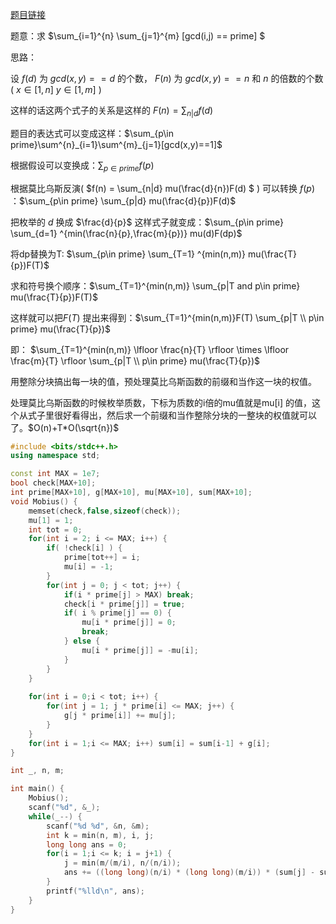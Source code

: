 [题目链接](https://www.luogu.com.cn/problem/P2257)

题意：求 $\sum_{i=1}^{n} \sum_{j=1}^{m} [gcd(i,j) == prime] $

思路：

设 $f(d)$ 为 $gcd(x,y) == d$ 的个数， $F(n)$ 为 $gcd(x,y) == n$ 和 $n$ 的倍数的个数 ( $x \in [1, n]$  $y \in [1,m]$ ) 

这样的话这两个式子的关系是这样的 $F(n) = \sum_{n|d} f(d)$ 

题目的表达式可以变成这样：$\sum_{p\in prime}\sum^{n}_{i=1}\sum^{m}_{j=1}[gcd(x,y)==1]$ 

根据假设可以变换成：$\sum_{p\in prime} f(p)$

根据莫比乌斯反演( $f(n) = \sum_{n|d} mu(\frac{d}{n})F(d) $ ) 可以转换 $f(p)$ ：$\sum_{p\in prime} \sum_{p|d} mu(\frac{d}{p})F(d)$

把枚举的 $d$ 换成 $\frac{d}{p}$ 这样式子就变成：$\sum_{p\in prime} \sum_{d=1} ^{min(\frac{n}{p},\frac{m}{p})} mu(d)F(dp)$ 

将dp替换为T: $\sum_{p\in prime} \sum_{T=1} ^{min(n,m)} mu(\frac{T}{p})F(T)$ 

求和符号换个顺序：$\sum_{T=1}^{min(n,m)} \sum_{p|T and p\in prime} mu(\frac{T}{p})F(T)$

这样就可以把$F(T)$ 提出来得到：$\sum_{T=1}^{min(n,m)}F(T) \sum_{p|T \\ p\in prime} mu(\frac{T}{p})$

即： $\sum_{T=1}^{min(n,m)} \lfloor \frac{n}{T} \rfloor \times \lfloor \frac{m}{T} \rfloor \sum_{p|T \\ p\in prime} mu(\frac{T}{p})$

用整除分块搞出每一块的值，预处理莫比乌斯函数的前缀和当作这一块的权值。

处理莫比乌斯函数的时候枚举质数，下标为质数的i倍的mu值就是mu[i] 的值，这个从式子里很好看得出，然后求一个前缀和当作整除分块的一整块的权值就可以了。$O(n)+T*O(\sqrt{n})$ 

```cpp
#include <bits/stdc++.h>
using namespace std;

const int MAX = 1e7;
bool check[MAX+10];
int prime[MAX+10], g[MAX+10], mu[MAX+10], sum[MAX+10];
void Mobius() {
	memset(check,false,sizeof(check));
	mu[1] = 1;
	int tot = 0;
	for(int i = 2; i <= MAX; i++) {
		if( !check[i] ) {
			prime[tot++] = i;
			mu[i] = -1;
		}
		for(int j = 0; j < tot; j++) {
			if(i * prime[j] > MAX) break;
			check[i * prime[j]] = true;
			if( i % prime[j] == 0) {
				mu[i * prime[j]] = 0;
				break;
			} else {
				mu[i * prime[j]] = -mu[i];
			}
		}
	}
	
	for(int i = 0;i < tot; i++) {
		for(int j = 1; j * prime[i] <= MAX; j++) {
			g[j * prime[i]] += mu[j];
		}
	}
	for(int i = 1;i <= MAX; i++) sum[i] = sum[i-1] + g[i];
}

int _, n, m;

int main() {
	Mobius();
	scanf("%d", &_);
	while(_--) {
		scanf("%d %d", &n, &m);
		int k = min(n, m), i, j;
		long long ans = 0;
		for(i = 1;i <= k; i = j+1) {
			j = min(m/(m/i), n/(n/i));
			ans += ((long long)(n/i) * (long long)(m/i)) * (sum[j] - sum[i-1]);
		}
		printf("%lld\n", ans);
	}
}
```

 

